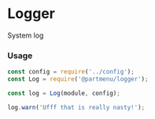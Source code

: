# Logger

System log

### Usage

```javascript
const config = require('../config');
const Log = require('@partmenu/logger');

const log = Log(module, config);

log.warn('Ufff that is really nasty!');

```
